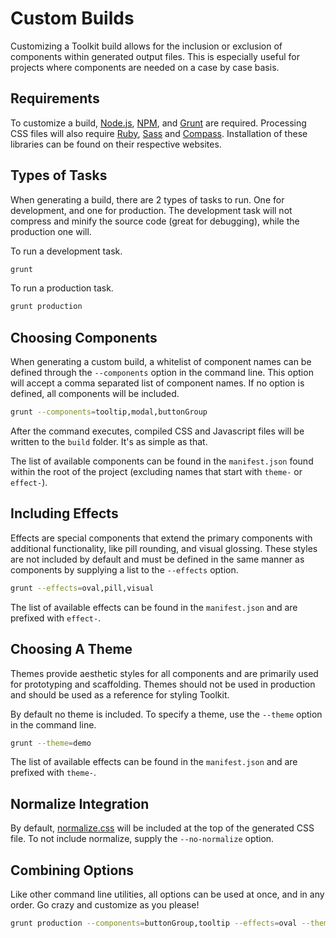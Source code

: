 # Custom Builds #

Customizing a Toolkit build allows for the inclusion or exclusion of components within generated output files.
This is especially useful for projects where components are needed on a case by case basis.

## Requirements ##

To customize a build, [Node.js](http://nodejs.org/), [NPM](http://nodejs.org/), and [Grunt](http://gruntjs.com/) are required.
Processing CSS files will also require [Ruby](https://ruby-lang.org/), [Sass](http://sass-lang.com/) and [Compass](http://compass-style.org/).
Installation of these libraries can be found on their respective websites.

## Types of Tasks ##

When generating a build, there are 2 types of tasks to run. One for development, and one for production.
The development task will not compress and minify the source code (great for debugging), while the production one will.

To run a development task.

```bash
grunt
```

To run a production task.

```bash
grunt production
```

## Choosing Components ##

When generating a custom build, a whitelist of component names can be defined through the `--components` option in the command line.
This option will accept a comma separated list of component names. If no option is defined, all components will be included.

```bash
grunt --components=tooltip,modal,buttonGroup
```

After the command executes, compiled CSS and Javascript files will be written to the `build` folder. It's as simple as that.

The list of available components can be found in the `manifest.json` found within the root of the project (excluding names that start with `theme-` or `effect-`).

## Including Effects ##

Effects are special components that extend the primary components with additional functionality, like pill rounding, and visual glossing.
These styles are not included by default and must be defined in the same manner as components by supplying a list to the `--effects` option.

```bash
grunt --effects=oval,pill,visual
```

The list of available effects can be found in the `manifest.json` and are prefixed with `effect-`.

## Choosing A Theme ##

Themes provide aesthetic styles for all components and are primarily used for prototyping and scaffolding.
Themes should not be used in production and should be used as a reference for styling Toolkit.

By default no theme is included. To specify a theme, use the `--theme` option in the command line.

```bash
grunt --theme=demo
```

The list of available effects can be found in the `manifest.json` and are prefixed with `theme-`.

## Normalize Integration ##

By default, [normalize.css](http://necolas.github.io/normalize.css/) will be included at the top of the generated CSS file.
To not include normalize, supply the `--no-normalize` option.

## Combining Options ##

Like other command line utilities, all options can be used at once, and in any order. Go crazy and customize as you please!

```bash
grunt production --components=buttonGroup,tooltip --effects=oval --theme=titon --no-normalize
```